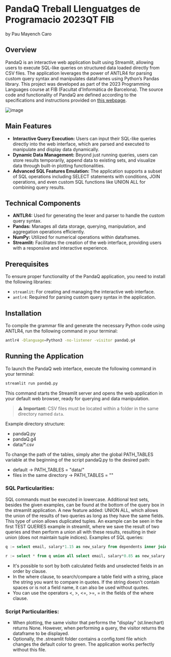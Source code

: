 # PandaQ Treball Llenguatges de Programacio 2023QT FIB
by Pau Mayench Caro


## Overview

PandaQ is an interactive web application built using Streamlit, allowing users to execute SQL-like queries on structured data loaded directly from CSV files. The application leverages the power of ANTLR4 for parsing custom query syntax and manipulates dataframes using Python’s Pandas library. This project was developed as part of the 2023 Programming Languages course at FIB (Facultat d'Informàtica de Barcelona). The source code and functionality of PandaQ are defined according to the specifications and instructions provided on [this webpage](https://gebakx.github.io/lp-pandaQ-23/). 

![image](https://github.com/PauMayench/SQL-python-interpreter/assets/120923489/0379298b-cab3-4729-becf-61d1352445a5)


## Main Features
- **Interactive Query Execution:** Users can input their SQL-like queries directly into the web interface, which are parsed and executed to manipulate and display data dynamically.
- **Dynamic Data Management:** Beyond just running queries, users can store results temporarily, append data to existing sets, and visualize data through built-in plotting functionalities.
- **Advanced SQL Features Emulation:** The application supports a subset of SQL operations including SELECT statements with conditions, JOIN operations, and even custom SQL functions like UNION ALL for combining query results.

## Technical Components
- **ANTLR4:** Used for generating the lexer and parser to handle the custom query syntax.
- **Pandas:** Manages all data storage, querying, manipulation, and aggregation operations efficiently.
- **NumPy:** Utilized for numerical operations within dataframes.
- **Streamlit:** Facilitates the creation of the web interface, providing users with a responsive and interactive experience.


## Prerequisites

To ensure proper functionality of the PandaQ application, you need to install the following libraries:

- `streamlit`: For creating and managing the interactive web interface.
- `antlr4`: Required for parsing custom query syntax in the application.

## Installation

To compile the grammar file and generate the necessary Python code using ANTLR4, run the following command in your terminal:

```bash
antlr4 -Dlanguage=Python3 -no-listener -visitor pandaQ.g4
```

## Running the Application
To launch the PandaQ web interface, execute the following command in your terminal:

```bash
streamlit run pandaQ.py
```

This command starts the Streamlit server and opens the web application in your default web browser, ready for querying and data manipulation.

> **⚠️ Important:** CSV files must be located within a folder in the same directory named `data`.


Example directory structure:

- pandaQ.py
- pandaQ.g4
- data/*.csv

To change the path of the tables, simply alter the global PATH_TABLES variable at the beginning of the script pandaQ.py to the desired path:

- default -> PATH_TABLES = "data/"
- files in the same directory -> PATH_TABLES = ""
### SQL Particularities:

SQL commands must be executed in lowercase.
Additional test sets, besides the given examples, can be found at the bottom of the query box in the streamlit application.
A new feature added: UNION ALL, which allows the union of the results of two queries as long as they have the same fields. This type of union allows duplicated tuples. An example can be seen in the first TEST QUERIES example in streamlit, where we save the result of two queries and then perform a union all with these results, resulting in their union (does not maintain tuple indices).
Examples of SQL queries:
```sql
q := select email, salary*1.15 as new_salary from dependents inner join employees on employee_id = employee_id inner join jobs on job_id = job_id where department_id in (select department_id from departments inner join locations on location_id = location_id inner join countries on country_id = country_id where not (country_name = "United States of America" or country_name = "Canada")) and new_salary <= max_salary order by new_salary desc;
```
```sql
r := select * from q union all select email, salary*0.85 as new_salary from dependents inner join employees on employee_id = employee_id inner join jobs on job_id = job_id where department_id in (select department_id from departments inner join locations on location_id = location_id inner join countries on country_id = country_id where country_name = "United States of America") and new_salary >= min_salary order by new_salary desc;
```

- It's possible to sort by both calculated fields and unselected fields in an order by clause.
- In the where clause, to search/compare a table field with a string, place the string you want to compare in quotes. If the string doesn't contain spaces or is not a field name, it can also be used without quotes.
- You can use the operators <, >, <=, >=, = in the fields of the where clause.

### Script Particularities:

- When plotting, the same visitor that performs the "display" (st.linechart) returns None. However, when performing a query, the visitor returns the dataframe to be displayed.
- Optionally, the .streamlit folder contains a config.toml file which changes the default color to green. The application works perfectly without this file.
